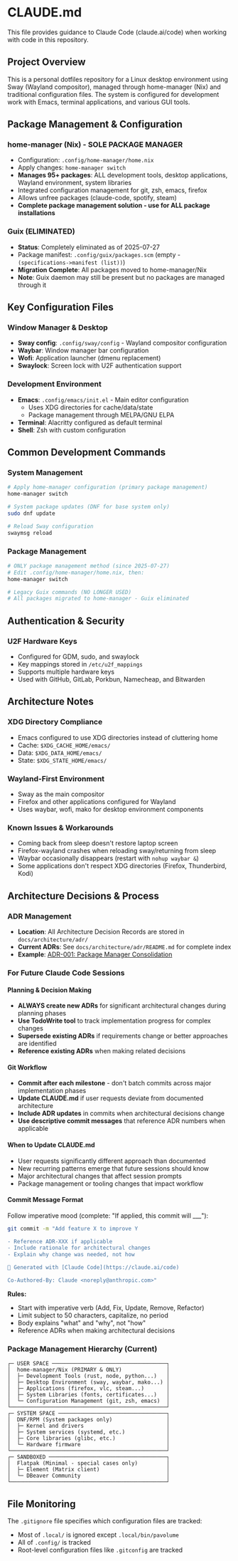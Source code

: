 # CLAUDE.md

This file provides guidance to Claude Code (claude.ai/code) when working with
code in this repository.

## Project Overview

This is a personal dotfiles repository for a Linux desktop environment using
Sway (Wayland compositor), managed through home-manager (Nix) and traditional
configuration files. The system is configured for development work with Emacs,
terminal applications, and various GUI tools.

## Package Management & Configuration

### home-manager (Nix) - SOLE PACKAGE MANAGER
- Configuration: `.config/home-manager/home.nix`
- Apply changes: `home-manager switch`
- **Manages 95+ packages**: ALL development tools, desktop applications, Wayland environment, system libraries
- Integrated configuration management for git, zsh, emacs, firefox
- Allows unfree packages (claude-code, spotify, steam)
- **Complete package management solution - use for ALL package installations**

### Guix (ELIMINATED)
- **Status**: Completely eliminated as of 2025-07-27
- Package manifest: `.config/guix/packages.scm` (empty - `(specifications->manifest (list))`)
- **Migration Complete**: All packages moved to home-manager/Nix
- **Note**: Guix daemon may still be present but no packages are managed through it

## Key Configuration Files

### Window Manager & Desktop
- **Sway config**: `.config/sway/config` - Wayland compositor configuration
- **Waybar**: Window manager bar configuration
- **Wofi**: Application launcher (dmenu replacement)
- **Swaylock**: Screen lock with U2F authentication support

### Development Environment
- **Emacs**: `.config/emacs/init.el` - Main editor configuration
  - Uses XDG directories for cache/data/state
  - Package management through MELPA/GNU ELPA
- **Terminal**: Alacritty configured as default terminal
- **Shell**: Zsh with custom configuration

## Common Development Commands

### System Management
```bash
# Apply home-manager configuration (primary package management)
home-manager switch

# System package updates (DNF for base system only)
sudo dnf update

# Reload Sway configuration
swaymsg reload
```

### Package Management
```bash
# ONLY package management method (since 2025-07-27)
# Edit .config/home-manager/home.nix, then:
home-manager switch

# Legacy Guix commands (NO LONGER USED)
# All packages migrated to home-manager - Guix eliminated
```

## Authentication & Security

### U2F Hardware Keys
- Configured for GDM, sudo, and swaylock
- Key mappings stored in `/etc/u2f_mappings`
- Supports multiple hardware keys
- Used with GitHub, GitLab, Porkbun, Namecheap, and Bitwarden

## Architecture Notes

### XDG Directory Compliance
- Emacs configured to use XDG directories instead of cluttering home
- Cache: `$XDG_CACHE_HOME/emacs/`
- Data: `$XDG_DATA_HOME/emacs/`
- State: `$XDG_STATE_HOME/emacs/`

### Wayland-First Environment
- Sway as the main compositor
- Firefox and other applications configured for Wayland
- Uses waybar, wofi, mako for desktop environment components

### Known Issues & Workarounds
- Coming back from sleep doesn't restore laptop screen
- Firefox-wayland crashes when reloading sway/returning from sleep
- Waybar occasionally disappears (restart with `nohup waybar &`)
- Some applications don't respect XDG directories (Firefox, Thunderbird, Kodi)

## Architecture Decisions & Process

### ADR Management
- **Location**: All Architecture Decision Records are stored in `docs/architecture/adr/`
- **Current ADRs**: See `docs/architecture/adr/README.md` for complete index
- **Example**: [ADR-001: Package Manager Consolidation](docs/architecture/adr/0001-package-manager-consolidation.md)

### For Future Claude Code Sessions

#### Planning & Decision Making
- **ALWAYS create new ADRs** for significant architectural changes during planning phases
- **Use TodoWrite tool** to track implementation progress for complex changes
- **Supersede existing ADRs** if requirements change or better approaches are identified
- **Reference existing ADRs** when making related decisions

#### Git Workflow
- **Commit after each milestone** - don't batch commits across major implementation phases
- **Update CLAUDE.md** if user requests deviate from documented architecture
- **Include ADR updates** in commits when architectural decisions change
- **Use descriptive commit messages** that reference ADR numbers when applicable

#### When to Update CLAUDE.md
- User requests significantly different approach than documented
- New recurring patterns emerge that future sessions should know
- Major architectural changes that affect session prompts
- Package management or tooling changes that impact workflow

#### Commit Message Format
Follow imperative mood (complete: "If applied, this commit will ___"):
```bash
git commit -m "Add feature X to improve Y

- Reference ADR-XXX if applicable  
- Include rationale for architectural changes
- Explain why change was needed, not how

🤖 Generated with [Claude Code](https://claude.ai/code)

Co-Authored-By: Claude <noreply@anthropic.com>"
```

**Rules:**
- Start with imperative verb (Add, Fix, Update, Remove, Refactor)
- Limit subject to 50 characters, capitalize, no period
- Body explains "what" and "why", not "how"
- Reference ADRs when making architectural decisions

### Package Management Hierarchy (Current)
```
┌─ USER SPACE ────────────────────────────────────┐
│  home-manager/Nix (PRIMARY & ONLY)              │
│  ├─ Development Tools (rust, node, python...)   │
│  ├─ Desktop Environment (sway, waybar, mako...) │
│  ├─ Applications (firefox, vlc, steam...)       │
│  ├─ System Libraries (fonts, certificates...)   │
│  └─ Configuration Management (git, zsh, emacs)  │
└─────────────────────────────────────────────────┘
┌─ SYSTEM SPACE ──────────────────────────────────┐
│  DNF/RPM (System packages only)                 │
│  ├─ Kernel and drivers                          │
│  ├─ System services (systemd, etc.)             │
│  ├─ Core libraries (glibc, etc.)                │
│  └─ Hardware firmware                           │
└─────────────────────────────────────────────────┘
┌─ SANDBOXED ─────────────────────────────────────┐
│  Flatpak (Minimal - special cases only)         │
│  ├─ Element (Matrix client)                     │
│  └─ DBeaver Community                           │
└─────────────────────────────────────────────────┘
```

## File Monitoring

The `.gitignore` file specifies which configuration files are tracked:
- Most of `.local/` is ignored except `.local/bin/pavolume`
- All of `.config/` is tracked
- Root-level configuration files like `.gitconfig` are tracked
